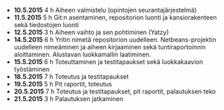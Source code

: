 * **10.5.2015** 4 h Aiheen valmistelu (opintojen seurantajärjestelmä)
* **11.5.2015** 5 h Git:n asentaminen, repositorion luonti ja kansiorakenteen sekä tiedostojen luonti
* **12.5.2015** 3 h Aiheen vaihto ja sen pohtiminen (Yatzy)
* **14.5.2015** 6 h Yritin nimetä repositorion uudelleen. Netbeans-projektin uudelleen nimeäminen ja aiheen kirjaaminen sekä tuntiraportoinnin aloittaminen. Alustavan luokkamallin laatiminen.
* **15.5.2015** 6 h Toteuttaminen ja testitapaukset sekä luokkakaavion työstäminen
* **18.5.2015** 7 h Toteutus ja testitapaukset
* **19.5.2015** 5 h Pit raportit, toteutus
* **20.5.2015** 7 h Toteutus ja testitapaukset, pit raportit, palautuksen teko
* **21.5.2015** 3 h Palautuksen jatkaminen
